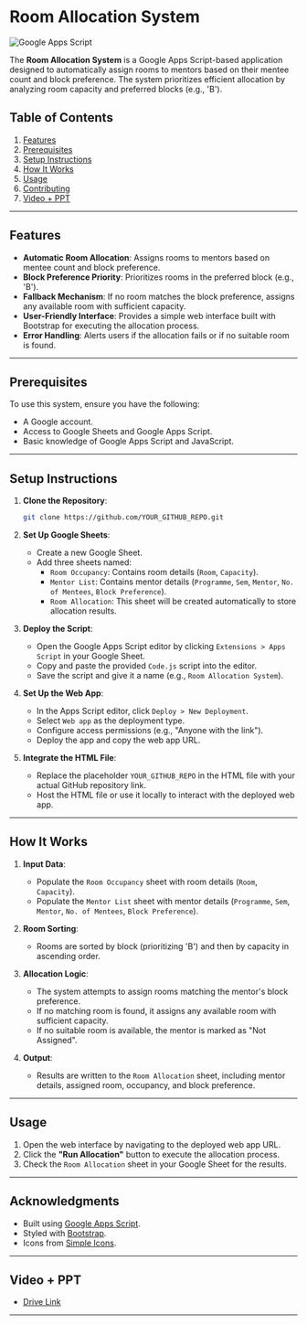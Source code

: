 # Room Allocation System

![Google Apps Script](https://img.shields.io/badge/Google%20Apps%20Script-Supported-green)

The **Room Allocation System** is a Google Apps Script-based application designed to automatically assign rooms to mentors based on their mentee count and block preference. The system prioritizes efficient allocation by analyzing room capacity and preferred blocks (e.g., 'B').

## Table of Contents
1. [Features](#features)
2. [Prerequisites](#prerequisites)
3. [Setup Instructions](#setup-instructions)
4. [How It Works](#how-it-works)
5. [Usage](#usage)
6. [Contributing](#contributing)
7. [Video + PPT](#video--ppt)

---

## Features

- **Automatic Room Allocation**: Assigns rooms to mentors based on mentee count and block preference.
- **Block Preference Priority**: Prioritizes rooms in the preferred block (e.g., 'B').
- **Fallback Mechanism**: If no room matches the block preference, assigns any available room with sufficient capacity.
- **User-Friendly Interface**: Provides a simple web interface built with Bootstrap for executing the allocation process.
- **Error Handling**: Alerts users if the allocation fails or if no suitable room is found.

---

## Prerequisites

To use this system, ensure you have the following:

- A Google account.
- Access to Google Sheets and Google Apps Script.
- Basic knowledge of Google Apps Script and JavaScript.

---

## Setup Instructions

1. **Clone the Repository**:
   ```bash
   git clone https://github.com/YOUR_GITHUB_REPO.git
   ```

2. **Set Up Google Sheets**:
   - Create a new Google Sheet.
   - Add three sheets named:
     - `Room Occupancy`: Contains room details (`Room`, `Capacity`).
     - `Mentor List`: Contains mentor details (`Programme`, `Sem`, `Mentor`, `No. of Mentees`, `Block Preference`).
     - `Room Allocation`: This sheet will be created automatically to store allocation results.

3. **Deploy the Script**:
   - Open the Google Apps Script editor by clicking `Extensions > Apps Script` in your Google Sheet.
   - Copy and paste the provided `Code.js` script into the editor.
   - Save the script and give it a name (e.g., `Room Allocation System`).

4. **Set Up the Web App**:
   - In the Apps Script editor, click `Deploy > New Deployment`.
   - Select `Web app` as the deployment type.
   - Configure access permissions (e.g., "Anyone with the link").
   - Deploy the app and copy the web app URL.

5. **Integrate the HTML File**:
   - Replace the placeholder `YOUR_GITHUB_REPO` in the HTML file with your actual GitHub repository link.
   - Host the HTML file or use it locally to interact with the deployed web app.

---

## How It Works

1. **Input Data**:
   - Populate the `Room Occupancy` sheet with room details (`Room`, `Capacity`).
   - Populate the `Mentor List` sheet with mentor details (`Programme`, `Sem`, `Mentor`, `No. of Mentees`, `Block Preference`).

2. **Room Sorting**:
   - Rooms are sorted by block (prioritizing 'B') and then by capacity in ascending order.

3. **Allocation Logic**:
   - The system attempts to assign rooms matching the mentor's block preference.
   - If no matching room is found, it assigns any available room with sufficient capacity.
   - If no suitable room is available, the mentor is marked as "Not Assigned".

4. **Output**:
   - Results are written to the `Room Allocation` sheet, including mentor details, assigned room, occupancy, and block preference.

---

## Usage

1. Open the web interface by navigating to the deployed web app URL.
2. Click the **"Run Allocation"** button to execute the allocation process.
3. Check the `Room Allocation` sheet in your Google Sheet for the results.

---

## Acknowledgments

- Built using [Google Apps Script](https://developers.google.com/apps-script).
- Styled with [Bootstrap](https://getbootstrap.com/).
- Icons from [Simple Icons](https://simpleicons.org/).

---

## Video + PPT

- [Drive Link](https://drive.google.com/drive/folders/1uzXBo-1kVqSZtjJ4ImZ8Q6K9XLX-u_3x?usp=sharing)
---
